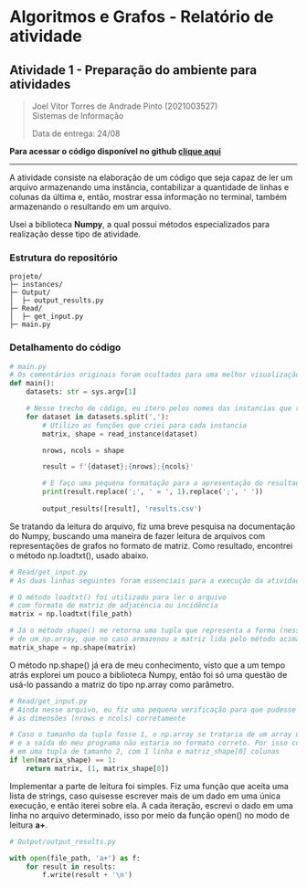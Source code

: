 # Algoritmos e Grafos - Relatório de atividade
## Atividade 1 - Preparação do ambiente para atividades 
> Joel Vítor Torres de Andrade Pinto (2021003527)  
> Sistemas de Informação 
> 
> Data de entrega: 24/08

**Para acessar o código disponível no github [clique aqui](https://github.com/joevtap/SIN110-Graph-Algorithms/tree/tarefa00)**

______________________________

A atividade consiste na elaboração de um código que seja capaz
de ler um arquivo armazenando uma instância, contabilizar a quantidade de linhas e colunas da última
e, então, mostrar essa informação no terminal, também armazenando o resultando em um arquivo.

Usei a biblioteca **Numpy**, a qual possui métodos especializados para realização desse tipo de atividade.

### Estrutura do repositório

```
projeto/
├─ instances/
├─ Output/
│  ├─ output_results.py
├─ Read/
│  ├─ get_input.py
├─ main.py
```

### Detalhamento do código

```python
# main.py
# Os comentários originais foram ocultados para uma melhor visualização
def main():
    datasets: str = sys.argv[1]

    # Nesse trecho de código, eu itero pelos nomes das instancias que recebi como parametro
    for dataset in datasets.split(','):
        # Utilizo as funções que criei para cada instancia
        matrix, shape = read_instance(dataset)

        nrows, ncols = shape

        result = f'{dataset};{nrows};{ncols}'

        # E faço uma pequena formatação para a apresentação do resultado no terminal
        print(result.replace(';', ' = ', 1).replace(';', ' '))
        
        output_results([result], 'results.csv')
```
Se tratando da leitura do arquivo, fiz uma breve pesquisa na documentação do Numpy,
buscando uma maneira de fazer leitura de arquivos com representações de grafos no formato
de matriz. Como resultado, encontrei o método np.loadtxt(), usado abaixo.
```python
# Read/get_input.py
# As duas linhas seguintes foram essenciais para a execução da atividade

# O método loadtxt() foi utilizado para ler o arquivo
# com formato de matriz de adjacência ou incidência
matrix = np.loadtxt(file_path)

# Já o método shape() me retorna uma tupla que representa a forma (nesse caso as dimensões)
# de um np.array, que no caso armazenou a matriz lida pelo método acima
matrix_shape = np.shape(matrix)
```

O método np.shape() já era de meu conhecimento, visto que a um tempo atrás explorei um pouco a biblioteca Numpy,
então foi só uma questão de usá-lo passando a matriz do tipo np.array como parâmetro.
```python
# Read/get_input.py
# Ainda nesse arquivo, eu fiz uma pequena verificação para que pudesse obter
# as dimensões (nrows e ncols) corretamente

# Caso o tamanho da tupla fosse 1, o np.array se trataria de um array unidimensional
# e a saída do meu programa não estaria no formato correto. Por isso converti a saída 
# em uma tupla de tamanho 2, com 1 linha e matriz_shape[0] colunas
if len(matrix_shape) == 1:
    return matrix, (1, matrix_shape[0])
```

Implementar a parte de leitura foi simples. Fiz uma função que aceita uma lista de strings, caso quisesse
escrever mais de um dado em uma única execução, e então iterei sobre ela.
A cada iteração, escrevi o dado em uma linha no arquivo determinado, isso por meio da função open() no modo de leitura **a+**.

```python
# Output/output_results.py

with open(file_path, 'a+') as f:
    for result in results:
        f.write(result + '\n')
```
